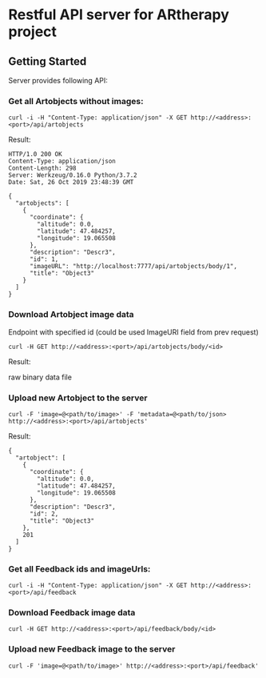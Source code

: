 # Restful API server for ARtherapy project

## Getting Started

Server provides following API:

### Get all Artobjects without images:

```
curl -i -H "Content-Type: application/json" -X GET http://<address>:<port>/api/artobjects
```

Result:

```
HTTP/1.0 200 OK
Content-Type: application/json
Content-Length: 298
Server: Werkzeug/0.16.0 Python/3.7.2
Date: Sat, 26 Oct 2019 23:48:39 GMT

{
  "artobjects": [
    {
      "coordinate": {
        "altitude": 0.0, 
        "latitude": 47.484257, 
        "longitude": 19.065508
      }, 
      "description": "Descr3", 
      "id": 1, 
      "imageURL": "http://localhost:7777/api/artobjects/body/1", 
      "title": "Object3"
    }
  ]
}

```



### Download Artobject image data

Endpoint with specified id (could be used ImageURI field from prev request)

```
curl -H GET http://<address>:<port>/api/artobjects/body/<id>
```

Result:

raw binary data file

### Upload new Artobject to the server

```
curl -F 'image=@<path/to/image>' -F 'metadata=@<path/to/json> http://<address>:<port>/api/artobjects'
```

Result:

```
{
  "artobject": [
    {
      "coordinate": {
        "altitude": 0.0, 
        "latitude": 47.484257, 
        "longitude": 19.065508
      }, 
      "description": "Descr3", 
      "id": 2, 
      "title": "Object3"
    }, 
    201
  ]
}

```

### Get all Feedback ids and imageUrls:

```
curl -i -H "Content-Type: application/json" -X GET http://<address>:<port>/api/feedback
```

### Download Feedback image data

```
curl -H GET http://<address>:<port>/api/feedback/body/<id>
```

### Upload new Feedback image to the server

```
curl -F 'image=@<path/to/image>' http://<address>:<port>/api/feedback'
```
